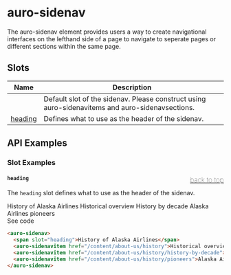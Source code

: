 <!-- AURO-GENERATED-CONTENT:START (FILE:src=./../api.md) -->
<!-- The below content is automatically added from ./../api.md -->

# auro-sidenav

The auro-sidenav element provides users a way to create navigational interfaces on the lefthand
side of a page to navigate to seperate pages or different sections within the same page.

## Slots

| Name      | Description                                      |
|-----------|--------------------------------------------------|
|           | Default slot of the sidenav. Please construct using auro-sidenavitems and auro-sidenavsections. |
| [heading](#heading) | Defines what to use as the header of the sidenav. |
<!-- AURO-GENERATED-CONTENT:END -->

## API Examples

### Slot Examples

#### <a name="heading"></a>`heading`<a href="#" style="float: right; font-size: 1rem; font-weight: 100;">back to top</a>
The `heading` slot defines what to use as the header of the sidenav.

<div class="exampleWrapper">
  <!-- AURO-GENERATED-CONTENT:START (FILE:src=./../../apiExamples/heading.html) -->
  <!-- The below content is automatically added from ./../../apiExamples/heading.html -->
  <auro-sidenav>
    <span slot="heading">History of Alaska Airlines</span>
    <auro-sidenavitem href="/content/about-us/history">Historical overview</auro-sidenavitem>
    <auro-sidenavitem href="/content/about-us/history/history-by-decade">History by decade</auro-sidenavitem>
    <auro-sidenavitem href="/content/about-us/history/pioneers">Alaska Airlines pioneers</auro-sidenavitem>
  </auro-sidenav>
  <!-- AURO-GENERATED-CONTENT:END -->
</div>
<auro-accordion alignRight>
  <span slot="trigger">See code</span>
<!-- AURO-GENERATED-CONTENT:START (CODE:src=./../../apiExamples/heading.html) -->
<!-- The below code snippet is automatically added from ./../../apiExamples/heading.html -->

```html
<auro-sidenav>
  <span slot="heading">History of Alaska Airlines</span>
  <auro-sidenavitem href="/content/about-us/history">Historical overview</auro-sidenavitem>
  <auro-sidenavitem href="/content/about-us/history/history-by-decade">History by decade</auro-sidenavitem>
  <auro-sidenavitem href="/content/about-us/history/pioneers">Alaska Airlines pioneers</auro-sidenavitem>
</auro-sidenav>
```
<!-- AURO-GENERATED-CONTENT:END -->
</auro-accordion>
